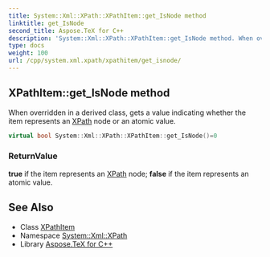 ```yaml
---
title: System::Xml::XPath::XPathItem::get_IsNode method
linktitle: get_IsNode
second_title: Aspose.TeX for C++
description: 'System::Xml::XPath::XPathItem::get_IsNode method. When overridden in a derived class, gets a value indicating whether the item represents an XPath node or an atomic value in C++.'
type: docs
weight: 100
url: /cpp/system.xml.xpath/xpathitem/get_isnode/
---
```

## XPathItem::get_IsNode method


When overridden in a derived class, gets a value indicating whether the item represents an [XPath](../../) node or an atomic value.

```cpp
virtual bool System::Xml::XPath::XPathItem::get_IsNode()=0
```


### ReturnValue

**true** if the item represents an [XPath](../../) node; **false** if the item represents an atomic value.

## See Also

* Class [XPathItem](../)
* Namespace [System::Xml::XPath](../../)
* Library [Aspose.TeX for C++](../../../)
